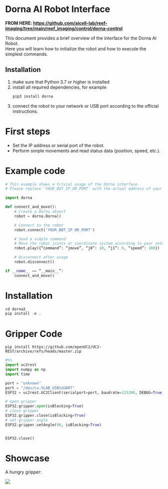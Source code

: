 # Dorna AI Robot Interface

**FROM HERE: https://github.com/aicell-lab/reef-imaging/tree/main/reef_imaging/control/dorna-control**

This document provides a brief overview of the interface for the Dorna AI Robot.  
Here you will learn how to initialize the robot and how to execute the simplest commands.

## Installation

1. make sure that Python 3.7 or higher is installed  
2. install all required dependencies, for example
   ```bash
   pip3 install dorna
3. connect the robot to your network or USB port according to the official instructions.


# First steps

- Set the IP address or serial port of the robot.
- Perform simple movements and read status data (position, speed, etc.).

# Example code

```py
# This example shows a trivial usage of the Dorna interface.
# Please replace 'YOUR_BOT_IP_OR_PORT' with the actual address of your robot.

import dorna

def connect_and_move():
    # Create a Dorna object
    robot = dorna.Dorna()

    # Connect to the robot
    robot.connect('YOUR_BOT_IP_OR_PORT')

    # Send a simple command
    # Move the robot joints or coordinate system according to your setup
    robot.play({“command”: “jmove”, “j0”: 10, “j1”: 0, “speed”: 100})

    # Disconnect after usage
    robot.disconnect()

if __name__ == “__main__”:
    connect_and_move()
```

# Installation

```py
cd dorna2
pip install -e .
```

# Gripper Code

`pip install https://github.com/openUC2/UC2-REST/archive/refs/heads/master.zip`

```py
#%%
import uc2rest
import numpy as np
import time

port = "unknown"
port = "/dev/cu.SLAB_USBtoUART"
ESP32 = uc2rest.UC2Client(serialport=port, baudrate=115200, DEBUG=True, skipFirmwareCheck =True)

# open gripper
ESP32.gripper.open(isBlocking=True)
# close gripper
ESP32.gripper.close(isBlocking=True)
# set gripper angle
ESP32.gripper.setAngle(90, isBlocking=True)


ESP32.close()
```

# Showcase

A hungry gripper:

![](./IMAGES/dornagripper.gif)
